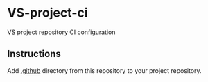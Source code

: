 # VS-project-ci
VS project repository CI configuration

## Instructions
Add [.github](./.github) directory from this repository to your project repository.

